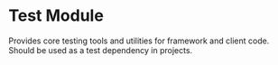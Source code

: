 # Test Module

Provides core testing tools and utilities for framework and client code. Should be used as a test dependency in projects.
